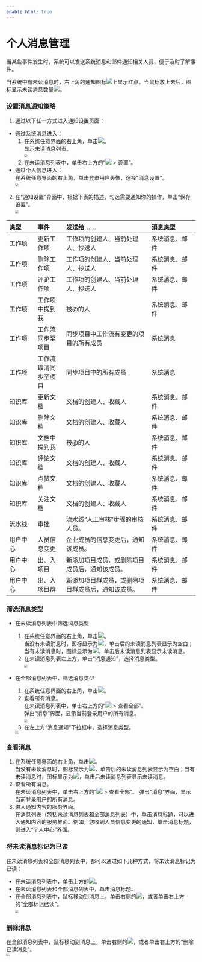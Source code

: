 ```yaml
---
enable html: true
---
```

# 个人消息管理

当某些事件发生时，系统可以发送系统消息和邮件通知相关人员，便于及时了解事件。

当系统中有未读消息时，右上角的通知图标![](fig/未读消息.png)上显示红点。当鼠标放上去后，图标显示未读消息数量![](fig/未读消息-02.png)。


### 设置消息通知策略
1. 通过以下任一方式进入通知设置页面：
  * 通过系统消息进入：
    1. 在系统任意界面的右上角，单击![](fig/消息.png)。            
           显示未读消息列表。        
        <img src="fig/未读消息-03.png" style="zoom:50%">        
    2. 在未读消息列表中，单击右上方的“![](fig/more.png) > 设置”。       
  * 通过个人信息进入：       
    在系统任意界面的右上角，单击登录用户头像，选择“消息设置”。        
     <img src="fig/个人-消息设置.png" style="zoom:50%">
2. 在“通知设置”界面中，根据下表的描述，勾选需要通知你的操作，单击“保存设置”。         
     <img src="fig/消息设置-01.png" style="zoom:50%">           
  <style>
table th:first-of-type {
    width: 15%;
}
table th:nth-of-type(2) {
    width: 15%;
}
table th:nth-of-type(3) {
    width: 45%;
}
table th:nth-of-type(4) {
    width: 25%;
}
</style>

|类型|事件|发送给……|消息类型|
|:--------- |:-------- |:-----|:--------|
|工作项|更新工作项|工作项的创建人、当前处理人、抄送人|系统消息、邮件|
|工作项|删除工作项|工作项的创建人、当前处理人、抄送人|系统消息、邮件|
|工作项|评论工作项 |工作项的创建人、当前处理人、抄送人|系统消息、邮件|
|工作项|工作项中提到我|被@的人|系统消息、邮件|
|工作项|工作流同步至项目|同步项目中工作流有变更的项目的所有成员|系统消息|
|工作项|工作流取消同步至项目|同步项目中的所有成员|系统消息|
|知识库|更新文档|文档的创建人、收藏人|系统消息、邮件|
|知识库|删除文档|文档的创建人、收藏人|系统消息、邮件|
|知识库|文档中提到我|被@的人|系统消息、邮件|
|知识库|评论文档|文档的创建人、收藏人|系统消息、邮件|
|知识库|点赞文档|文档的创建人、收藏人|系统消息、邮件|
|知识库|关注文档|文档的创建人、收藏人|系统消息、邮件|
|流水线|审批|流水线“人工审核”步骤的审核人员。|系统消息、邮件|
|用户中心|人员信息变更|企业成员的信息变更后，通知该成员。|系统消息、邮件|
|用户中心|出、入项目|新添加项目成员，或删除项目成员后，通知该成员。|系统消息、邮件|
|用户中心|出、入项目群|新添加项目群成员，或删除项目群成员后，通知该成员。|系统消息、邮件|


### 筛选消息类型
* 在未读消息列表中筛选消息类型
  1. 在系统任意界面的右上角，单击![](fig/消息.png)。          
    当没有未读消息时，图标显示为![](fig/消息.png)，单击后的未读消息列表显示为空白；当有未读消息时，图标显示为![](fig/未读消息.png)，单击后未读消息列表显示未读消息。        
  2. 在未读消息列表左上方，单击“消息通知”，选择消息类型。          
      <img src="fig/消息设置-02.png" style="zoom:50%">
        
* 在全部消息列表中，筛选消息类型
  1. 在系统任意界面的右上角，单击![](fig/消息.png)。
  2. 查看所有消息。           
    在未读消息列表中，单击右上方的“![](fig/more.png) > 查看全部”。                       
    弹出“消息”界面，显示当前登录用户的所有消息。           
      <img src="fig/消息设置-03.png" style="zoom:50%">                          
  3. 在左上方“消息通知”下拉框中，选择消息类型。            
    <img src="fig/消息设置-07.png" style="zoom:50%">
         
### 查看消息       
1. 在系统任意界面的右上角，单击![](fig/消息.png)。             
     当没有未读消息时，图标显示为![](fig/消息.png)，单击后的未读消息列表显示为空白；当有未读消息时，图标显示为![](fig/未读消息.png)，单击后未读消息列表显示未读消息。
2. 查看所有消息。             
     在未读消息列表中，单击右上方的“![](fig/more.png) > 查看全部”。
弹出“消息”界面，显示当前登录用户的所有消息。  
3. 进入通知内容的服务界面。             
     在消息列表（包括未读消息列表和全部消息列表）中，单击消息标题，可以进入通知内容的服务界面。例如，您收到人员信息变更的通知，单击消息标题，则进入“个人中心”界面。
     
### 将未读消息标记为已读
在未读消息列表和全部消息列表中，都可以通过如下几种方式，将未读消息标记为已读：
* 在未读消息列表中，单击上方的![](fig/全部标记已读.png)。
* 在未读消息列表和全部消息列表中，单击消息标题。
* 在全部消息列表中，鼠标移动到消息上，单击右侧的![](fig/标记已读.png)，或者单击右上方的“全部标记已读”。            
    <img src="fig/消息设置-05.png" style="zoom:50%">


### 删除消息
在全部消息列表中，鼠标移动到消息上，单击右侧的![](fig/删除消息.png)，或者单击右上方的“删除已读消息”。        
<img src="fig/消息设置-06.png" style="zoom:50%">


